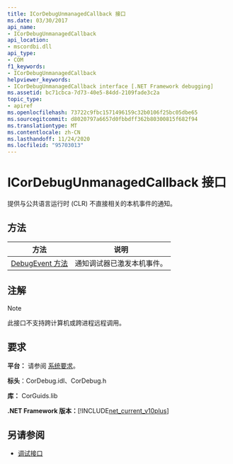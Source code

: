 ```yaml
---
title: ICorDebugUnmanagedCallback 接口
ms.date: 03/30/2017
api_name:
- ICorDebugUnmanagedCallback
api_location:
- mscordbi.dll
api_type:
- COM
f1_keywords:
- ICorDebugUnmanagedCallback
helpviewer_keywords:
- ICorDebugUnmanagedCallback interface [.NET Framework debugging]
ms.assetid: bc71cbca-7d73-40e5-84dd-2109fade3c2a
topic_type:
- apiref
ms.openlocfilehash: 73722c9fbc1571496159c32b0106f25bc05dbe65
ms.sourcegitcommit: d8020797a6657d0fbbdff362b80300815f682f94
ms.translationtype: MT
ms.contentlocale: zh-CN
ms.lasthandoff: 11/24/2020
ms.locfileid: "95703013"
---
```

# <a name="icordebugunmanagedcallback-interface"></a>ICorDebugUnmanagedCallback 接口

提供与公共语言运行时 (CLR) 不直接相关的本机事件的通知。  
  
## <a name="methods"></a>方法  
  
|方法|说明|  
|------------|-----------------|  
|[DebugEvent 方法](icordebugunmanagedcallback-debugevent-method.md)|通知调试器已激发本机事件。|  
  
## <a name="remarks"></a>注解  
  
> [!NOTE]
> 此接口不支持跨计算机或跨进程远程调用。  
  
## <a name="requirements"></a>要求  

 **平台：** 请参阅 [系统要求](../../get-started/system-requirements.md)。  
  
 **标头**：CorDebug.idl、CorDebug.h  
  
 **库：** CorGuids.lib  
  
 **.NET Framework 版本：**[!INCLUDE[net_current_v10plus](../../../../includes/net-current-v10plus-md.md)]  
  
## <a name="see-also"></a>另请参阅

- [调试接口](debugging-interfaces.md)
